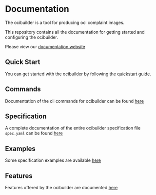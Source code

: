 # Documentation

The ocibuilder is a tool for producing oci complaint images. 

This repository contains all the documentation for getting started and configuring the ocibuilder.

Please view our [documentation website]()

## Quick Start

You can get started with the ocibuilder by following the [quickstart guide](./docs/quickstart.md).

## Commands

Documentation of the cli commands for ocibuilder can be found [here](./docs/commands)

## Specification

A complete documentation of the entire ocibuilder specification file `spec.yaml` can be found [here](./specification/specification/)

## Examples

Some specification examples are available [here](./docs/examples/complete-spec.md)

## Features

Features offered by the ocibuilder are documented [here](./docs/features/)

